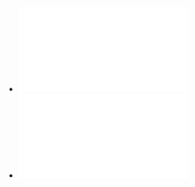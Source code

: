 - ![Garret_Marsh-2002-The-revenue-impacts.pdf](../assets/Garret_Marsh-2002-The-revenue-impacts_1641817357939_0.pdf)
- ![Boxal_et_al-2005-The-impact-of-oil.pdf](../assets/Boxal_et_al-2005-The-impact-of-oil_1641817366109_0.pdf)